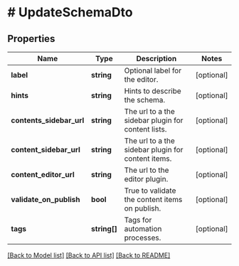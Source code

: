 # # UpdateSchemaDto

## Properties

Name | Type | Description | Notes
------------ | ------------- | ------------- | -------------
**label** | **string** | Optional label for the editor. | [optional]
**hints** | **string** | Hints to describe the schema. | [optional]
**contents_sidebar_url** | **string** | The url to a the sidebar plugin for content lists. | [optional]
**content_sidebar_url** | **string** | The url to a the sidebar plugin for content items. | [optional]
**content_editor_url** | **string** | The url to the editor plugin. | [optional]
**validate_on_publish** | **bool** | True to validate the content items on publish. | [optional]
**tags** | **string[]** | Tags for automation processes. | [optional]

[[Back to Model list]](../../README.md#models) [[Back to API list]](../../README.md#endpoints) [[Back to README]](../../README.md)
